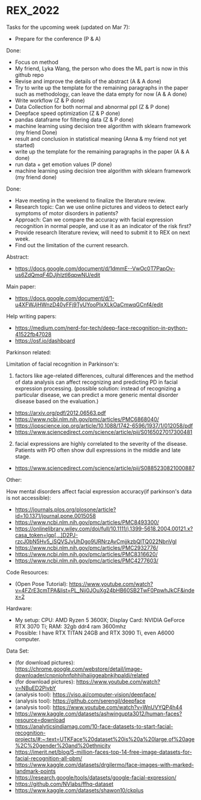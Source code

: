 # REX_2022

Tasks for the upcoming week (updated on Mar 7):
- Prepare for the conference (P & A)


Done:
- Focus on method
- My friend, Lyka Wang, the person who does the ML part is now in this github repo
- Revise and improve the details of the abstract (A & A done)
- Try to write up the template for the remaining paragraphs in the paper such as methodology, can leave the data empty for now (A & A done)
- Write workflow (Z & P done)
- Data Collection for both normal and abnormal ppl (Z & P done)
- Deepface speed optimization (Z & P done)
- pandas dataframe for filtering data (Z & P done)
- machine learning using decision tree algorithm with sklearn framework (my friend Done)
- result and conclusion in statistical meaning (Anna & my friend not yet started)
- write up the template for the remaining paragraphs in the paper (A & A done)
- run data + get emotion values (P done)
- machine learning using decision tree algorithm with sklearn framework (my friend done)

Done:
- Have meeting in the weekend to finalize the literature review.
- Research topic: Can we use online pictures and videos to detect early symptoms of motor disorders in patients? 
- Approach: Can we compare the accuracy with facial expression recognition in normal people, and use it as an indicator of the risk first?
- Provide research literature review, will need to submit it to REX on next week.
- Find out the limitation of the current research.

Abstract:
- https://docs.google.com/document/d/1dmmE--VwOc0T7PapOv-us6ZdQmqF4DJjhlztl6qpwNU/edit

Main paper: 
- https://docs.google.com/document/d/1-u4XFWJjHWnzD40yFFj9TyUYooPIxXLkOaCmwqGCnf4/edit

Help writing papers:
- https://medium.com/nerd-for-tech/deep-face-recognition-in-python-41522fb47028
- https://osf.io/dashboard

Parkinson related:

Limitation of facial recognition in Parkinson's:
1. factors like age-related differences, cultural differences and the method of data analysis can affect recognizing and predicting PD in facial expression processing. (possible solution: instead of recognizing a particular disease, we can predict a more generic mental disorder disease based on the evaluation.)
- https://arxiv.org/pdf/2012.06563.pdf
- https://www.ncbi.nlm.nih.gov/pmc/articles/PMC6868040/
- https://iopscience.iop.org/article/10.1088/1742-6596/1937/1/012058/pdf
- https://www.sciencedirect.com/science/article/pii/S0165027017300481
2. facial expressions are highly correlated to the severity of the disease. Patients with PD often show dull expressions in the middle and late stage. 
- https://www.sciencedirect.com/science/article/pii/S0885230821000887 

Other:

How mental disorders affect facial expression accuracy(if parkinson's data is not accessible):
- https://journals.plos.org/plosone/article?id=10.1371/journal.pone.0015058
- https://www.ncbi.nlm.nih.gov/pmc/articles/PMC8493300/
- https://onlinelibrary.wiley.com/doi/full/10.1111/j.1399-5618.2004.00121.x?casa_token=lgp[…]D2PJ-rzcJ0bN5Hv5_iSQVSJvUhDgo9URNrzAvCmjjkzbQlTQ022NbnVgI
- https://www.ncbi.nlm.nih.gov/pmc/articles/PMC2932776/
- https://www.ncbi.nlm.nih.gov/pmc/articles/PMC8316620/
- https://www.ncbi.nlm.nih.gov/pmc/articles/PMC4277603/ 


Code Resources:
- (Open Pose Tutorial): https://www.youtube.com/watch?v=4FZrE3cmTPA&list=PL_Nji0JOuXg24bHB60SB2TwF0PpwhJkCF&index=2


Hardware:
- My setup: CPU: AMD Ryzen 5 3600X; Display Card: NVIDIA GeForce RTX 3070 Ti; RAM: 32gb ddr4 ram 3600mhz
- Possible: I have RTX TITAN 24GB and RTX 3090 Ti, even A6000 computer.



Data Set:

- (for download pictures): https://chrome.google.com/webstore/detail/image-downloader/cnpniohnfphhjihaiiggeabnkjhpaldj/related
- (for download pictures): https://www.youtube.com/watch?v=NBuED2PivbY
- (analysis tool): https://viso.ai/computer-vision/deepface/
- (analysis tool): https://github.com/serengil/deepface
- (analysis tool): https://www.youtube.com/watch?v=WnUVYQP4h44
- https://www.kaggle.com/datasets/ashwingupta3012/human-faces?resource=download
- https://analyticsindiamag.com/10-face-datasets-to-start-facial-recognition-projects/#:~:text=UTKFace%20dataset%20is%20a%20large,of%20age%2C%20gender%20and%20ethnicity
- https://imerit.net/blog/5-million-faces-top-14-free-image-datasets-for-facial-recognition-all-pbm/
- https://www.kaggle.com/datasets/drgilermo/face-images-with-marked-landmark-points
- https://research.google/tools/datasets/google-facial-expression/
- https://github.com/NVlabs/ffhq-dataset
- https://www.kaggle.com/datasets/shawon10/ckplus


